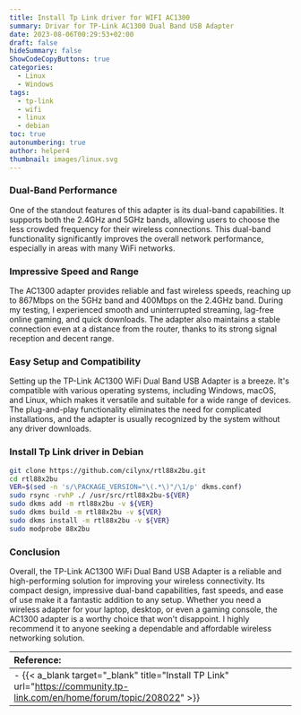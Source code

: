 ```yaml
---
title: Install Tp Link driver for WIFI AC1300
summary: Drivar for TP-Link AC1300 Dual Band USB Adapter
date: 2023-08-06T00:29:53+02:00
draft: false
hideSummary: false
ShowCodeCopyButtons: true
categories:
  - Linux
  - Windows
tags:
  - tp-link
  - wifi
  - linux
  - debian
toc: true
autonumbering: true
author: helper4
thumbnail: images/linux.svg
---
```


### Dual-Band Performance

One of the standout features of this adapter is its dual-band capabilities. It supports both the 2.4GHz and 5GHz bands, allowing users to choose the less crowded frequency for their wireless connections. This dual-band functionality significantly improves the overall network performance, especially in areas with many WiFi networks.

### Impressive Speed and Range

The AC1300 adapter provides reliable and fast wireless speeds, reaching up to 867Mbps on the 5GHz band and 400Mbps on the 2.4GHz band. During my testing, I experienced smooth and uninterrupted streaming, lag-free online gaming, and quick downloads. The adapter also maintains a stable connection even at a distance from the router, thanks to its strong signal reception and decent range.

### Easy Setup and Compatibility

Setting up the TP-Link AC1300 WiFi Dual Band USB Adapter is a breeze. It's compatible with various operating systems, including Windows, macOS, and Linux, which makes it versatile and suitable for a wide range of devices. The plug-and-play functionality eliminates the need for complicated installations, and the adapter is usually recognized by the system without any driver downloads.

### Install Tp Link driver in Debian

```bash
git clone https://github.com/cilynx/rtl88x2bu.git
cd rtl88x2bu
VER=$(sed -n 's/\PACKAGE_VERSION="\(.*\)"/\1/p' dkms.conf)
sudo rsync -rvhP ./ /usr/src/rtl88x2bu-${VER}
sudo dkms add -m rtl88x2bu -v ${VER}
sudo dkms build -m rtl88x2bu -v ${VER}
sudo dkms install -m rtl88x2bu -v ${VER}
sudo modprobe 88x2bu

```

### Conclusion

Overall, the TP-Link AC1300 WiFi Dual Band USB Adapter is a reliable and high-performing solution for improving your wireless connectivity. Its compact design, impressive dual-band capabilities, fast speeds, and ease of use make it a fantastic addition to any setup. Whether you need a wireless adapter for your laptop, desktop, or even a gaming console, the AC1300 adapter is a worthy choice that won't disappoint. I highly recommend it to anyone seeking a dependable and affordable wireless networking solution.


| **Reference:**  |
| :--- |
| - {{< a_blank target="_blank" title="Install TP Link" url="https://community.tp-link.com/en/home/forum/topic/208022" >}} | 
